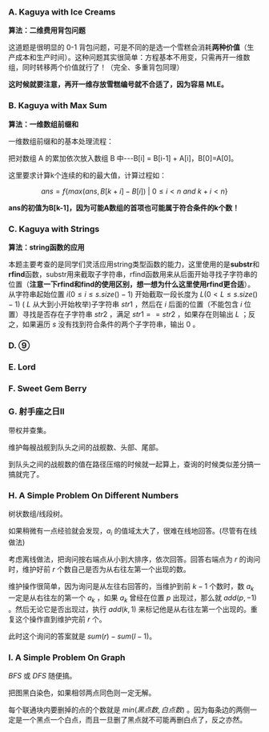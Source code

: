 ### A. Kaguya with Ice Creams

**算法：二维费用背包问题**

这道题是很明显的 0-1 背包问题，可是不同的是选一个雪糕会消耗**两种价值**（生产成本和生产时间）。这种问题其实很简单：方程基本不用变，只需再开一维数组，同时转移两个价值就行了！（完全、多重背包同理）

**这时候就要注意，再开一维存放雪糕编号就不合适了，因为容易 MLE。**



### B. Kaguya with Max Sum

**算法：一维数组前缀和**

一维数组前缀和的基本处理流程：

把对数组 A 的累加依次放入数组 B 中---B[i] = B[i-1] + A[i]，B[0]=A[0]。

这里要求计算k个连续的和的最大值，计算过程如：

$$
ans=f\{max(ans,B[k+i]-B[i])\ |\ 0 \leq i \lt n \ and\  k+i \lt n \}
$$

**ans的初值为B[k-1]，因为可能A数组的首项也可能属于符合条件的k个数！**



### C. Kaguya with Strings

**算法：string函数的应用**

本题主要考查的是同学们灵活应用string类型函数的能力，这里使用的是**substr**和**rfind**函数，substr用来截取子字符串，rfind函数用来从后面开始寻找子字符串的位置（**注意一下rfind和find的使用区别，想一想为什么这里使用rfind更合适**）。从字符串起始位置 $i(0 \leq i \leq s.size()-1)$ 开始截取一段长度为 $L(0\lt L\leq s.size()-1)$ ( $L$ 从大到小开始枚举)子字符串 $str1$ ，然后在 $i$ 后面的位置（不能包含 $i$ 位置）寻找是否存在子字符串 $str2$ ，满足 $str1==str2$ ，如果存在则输出 $L$ ；反之，如果遍历 $s$ 没有找到符合条件的两个子字符串，输出 $0$ 。



### D. ⑨



### E. Lord



### F. Sweet Gem Berry





### G. 射手座之日II

带权并查集。

维护每艘战舰到队头之间的战舰数、头部、尾部。

到队头之间的战舰数的值在路径压缩的时候就一起算上，查询的时候类似差分搞一搞就完了。



### H.  A Simple Problem On Different Numbers

树状数组/线段树。

如果稍微有一点经验就会发现，$a_i$ 的值域太大了，很难在线地回答。(尽管有在线做法)

考虑离线做法，把询问按右端点从小到大排序，依次回答。回答右端点为 $r$ 的询问时，维护好前 $r$ 个数自己是否为从右往左第一个出现的数。

维护操作很简单，因为询问是从左往右回答的，当维护到前 $k-1$ 个数时，数 $a_k$ 一定是从右往左的第一个 $a_k$ ，如果 $a_k$ 曾经在位置 $p$ 出现过，那么就 $add(p,-1)$ 。然后无论它是否出现过，执行 $add(k,1)$ 来标记他是从右往左第一个出现的。重复这个操作直到维护完前 $r$ 个。

此时这个询问的答案就是 $sum(r)-sum(l-1)$。



### I. A Simple Problem On Graph

$BFS$ 或 $DFS$ 随便搞。

把图黑白染色，如果相邻两点同色则一定无解。

每个联通块内要删掉的点的个数就是 $min(黑点数,白点数)$ 。因为每条边的两侧一定是一个黑点一个白点，而且一旦删了黑点就不可能再删白点了，反之亦然。